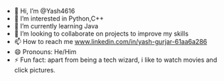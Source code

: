 - 👋 Hi, I’m @Yash4616
- 👀 I’m interested in Python,C++
- 🌱 I’m currently learning Java
- 💞️ I’m looking to collaborate on projects to improve my skills
- 📫 How to reach me www.linkedin.com/in/yash-gurjar-61aa6a286
- 😄 Pronouns: He/Him
- ⚡ Fun fact: apart from being a tech wizard, i like to watch movies and click pictures.
